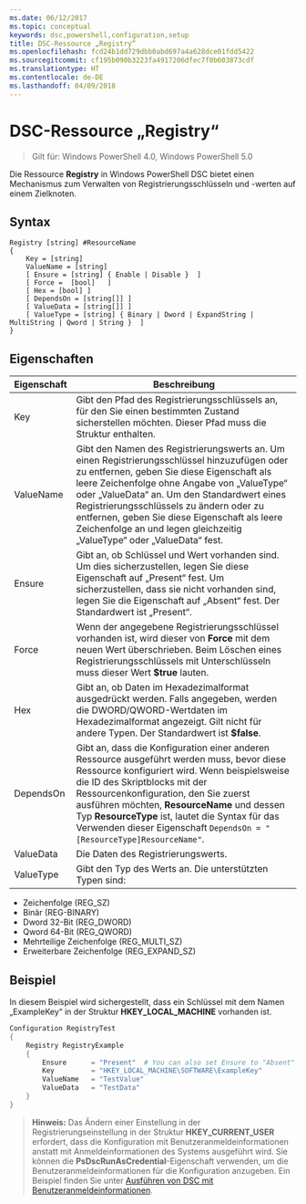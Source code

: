 ```yaml
---
ms.date: 06/12/2017
ms.topic: conceptual
keywords: dsc,powershell,configuration,setup
title: DSC-Ressource „Registry“
ms.openlocfilehash: fcd24b1dd729dbb0abd697a4a628dce01fdd5422
ms.sourcegitcommit: cf195b090b3223fa4917206dfec7f0b603873cdf
ms.translationtype: HT
ms.contentlocale: de-DE
ms.lasthandoff: 04/09/2018
---
```

# <a name="dsc-registry-resource"></a>DSC-Ressource „Registry“

> Gilt für: Windows PowerShell 4.0, Windows PowerShell 5.0

Die Ressource **Registry** in Windows PowerShell DSC bietet einen Mechanismus zum Verwalten von Registrierungsschlüsseln und -werten auf einem Zielknoten.

## <a name="syntax"></a>Syntax

```
Registry [string] #ResourceName
{
    Key = [string]
    ValueName = [string]
    [ Ensure = [string] { Enable | Disable }  ]
    [ Force =  [bool]   ]
    [ Hex = [bool] ]
    [ DependsOn = [string[]] ]
    [ ValueData = [string[]] ]
    [ ValueType = [string] { Binary | Dword | ExpandString | MultiString | Qword | String }  ]
}
```

## <a name="properties"></a>Eigenschaften
|  Eigenschaft  |  Beschreibung   |
|---|---|
| Key| Gibt den Pfad des Registrierungsschlüssels an, für den Sie einen bestimmten Zustand sicherstellen möchten. Dieser Pfad muss die Struktur enthalten.|
| ValueName| Gibt den Namen des Registrierungswerts an. Um einen Registrierungsschlüssel hinzuzufügen oder zu entfernen, geben Sie diese Eigenschaft als leere Zeichenfolge ohne Angabe von „ValueType“ oder „ValueData“ an. Um den Standardwert eines Registrierungsschlüssels zu ändern oder zu entfernen, geben Sie diese Eigenschaft als leere Zeichenfolge an und legen gleichzeitig „ValueType“ oder „ValueData“ fest.|
| Ensure| Gibt an, ob Schlüssel und Wert vorhanden sind. Um dies sicherzustellen, legen Sie diese Eigenschaft auf „Present“ fest. Um sicherzustellen, dass sie nicht vorhanden sind, legen Sie die Eigenschaft auf „Absent“ fest. Der Standardwert ist „Present“.|
| Force| Wenn der angegebene Registrierungsschlüssel vorhanden ist, wird dieser von __Force__ mit dem neuen Wert überschrieben. Beim Löschen eines Registrierungsschlüssels mit Unterschlüsseln muss dieser Wert __$true__ lauten.|
| Hex| Gibt an, ob Daten im Hexadezimalformat ausgedrückt werden. Falls angegeben, werden die DWORD/QWORD-Wertdaten im Hexadezimalformat angezeigt. Gilt nicht für andere Typen. Der Standardwert ist __$false__.|
| DependsOn| Gibt an, dass die Konfiguration einer anderen Ressource ausgeführt werden muss, bevor diese Ressource konfiguriert wird. Wenn beispielsweise die ID des Skriptblocks mit der Ressourcenkonfiguration, den Sie zuerst ausführen möchten, __ResourceName__ und dessen Typ __ResourceType__ ist, lautet die Syntax für das Verwenden dieser Eigenschaft `DependsOn = "[ResourceType]ResourceName"`.|
| ValueData| Die Daten des Registrierungswerts.|
| ValueType| Gibt den Typ des Werts an. Die unterstützten Typen sind:
<ul><li>Zeichenfolge (REG_SZ)</li>


<li>Binär (REG-BINARY)</li>


<li>Dword 32-Bit (REG_DWORD)</li>


<li>Qword 64-Bit (REG_QWORD)</li>


<li>Mehrteilige Zeichenfolge (REG_MULTI_SZ)</li>


<li>Erweiterbare Zeichenfolge (REG_EXPAND_SZ)</li></ul>

## <a name="example"></a>Beispiel
In diesem Beispiel wird sichergestellt, dass ein Schlüssel mit dem Namen „ExampleKey“ in der Struktur **HKEY\_LOCAL\_MACHINE** vorhanden ist.
```powershell
Configuration RegistryTest
{
    Registry RegistryExample
    {
        Ensure      = "Present"  # You can also set Ensure to "Absent"
        Key         = "HKEY_LOCAL_MACHINE\SOFTWARE\ExampleKey"
        ValueName   = "TestValue"
        ValueData   = "TestData"
    }
}
```

>**Hinweis:** Das Ändern einer Einstellung in der Registrierungseinstellung in der Struktur **HKEY\_CURRENT\_USER** erfordert, dass die Konfiguration mit Benutzeranmeldeinformationen anstatt mit Anmeldeinformationen des Systems ausgeführt wird.
>Sie können die **PsDscRunAsCredential**-Eigenschaft verwenden, um die Benutzeranmeldeinformationen für die Konfiguration anzugeben. Ein Beispiel finden Sie unter [Ausführen von DSC mit Benutzeranmeldeinformationen](runAsUser.md).